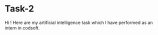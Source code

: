 # Task-2
Hi ! Here are my artificial intelligence task which I have performed as an intern in codsoft.
